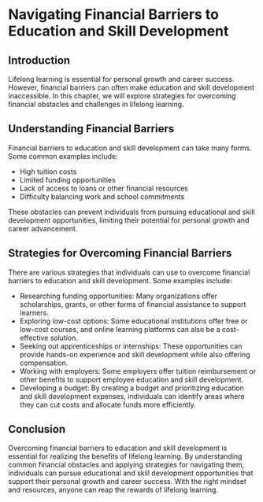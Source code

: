 Navigating Financial Barriers to Education and Skill Development
=====================================================================================================================================

Introduction
------------

Lifelong learning is essential for personal growth and career success. However, financial barriers can often make education and skill development inaccessible. In this chapter, we will explore strategies for overcoming financial obstacles and challenges in lifelong learning.

Understanding Financial Barriers
--------------------------------

Financial barriers to education and skill development can take many forms. Some common examples include:

* High tuition costs
* Limited funding opportunities
* Lack of access to loans or other financial resources
* Difficulty balancing work and school commitments

These obstacles can prevent individuals from pursuing educational and skill development opportunities, limiting their potential for personal growth and career advancement.

Strategies for Overcoming Financial Barriers
--------------------------------------------

There are various strategies that individuals can use to overcome financial barriers to education and skill development. Some examples include:

* Researching funding opportunities: Many organizations offer scholarships, grants, or other forms of financial assistance to support learners.
* Exploring low-cost options: Some educational institutions offer free or low-cost courses, and online learning platforms can also be a cost-effective solution.
* Seeking out apprenticeships or internships: These opportunities can provide hands-on experience and skill development while also offering compensation.
* Working with employers: Some employers offer tuition reimbursement or other benefits to support employee education and skill development.
* Developing a budget: By creating a budget and prioritizing education and skill development expenses, individuals can identify areas where they can cut costs and allocate funds more efficiently.

Conclusion
----------

Overcoming financial barriers to education and skill development is essential for realizing the benefits of lifelong learning. By understanding common financial obstacles and applying strategies for navigating them, individuals can pursue educational and skill development opportunities that support their personal growth and career success. With the right mindset and resources, anyone can reap the rewards of lifelong learning.
